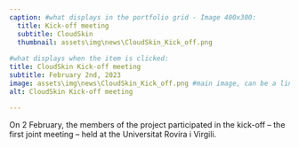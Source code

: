 ```yaml
---
caption: #what displays in the portfolio grid - Image 400x300:
  title: Kick-off meeting
  subtitle: CloudSkin
  thumbnail: assets\img\news\CloudSkin_Kick_off.png
  
#what displays when the item is clicked:
title: CloudSkin Kick-off meeting
subtitle: February 2nd, 2023
image: assets\img\news\CloudSkin_Kick_off.png #main image, can be a link or a file in assets/img/portfolio
alt: CloudSkin Kick-off meeting

---
```

On 2 February, the members of the project participated in the kick-off – the first joint meeting – held at the Universitat Rovira i Virgili.




